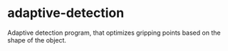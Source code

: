 # adaptive-detection
Adaptive detection program, that optimizes gripping points based on the shape of the object. 
